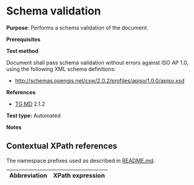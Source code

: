 # Schema validation

**Purpose**: Performs a schema validation of the document.

**Prerequisites**

**Test method**

Document shall pass schema validation without errors against ISO AP 1.0, using the following XML schema definitions:

* http://schemas.opengis.net/csw/2.0.2/profiles/apiso/1.0.0/apiso.xsd

**References**	 

* [TG MD](README.md#ref_TG_MD) 2.1.2

**Test type:** Automated

**Notes**

## Contextual XPath references

The namespace prefixes used as described in [README.md](README.md#namespaces).

Abbreviation                                               |  XPath expression
---------------------------------------------------------- | -------------------------------------------------------------------------
